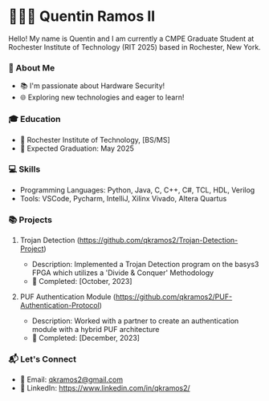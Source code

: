 # 🧑🏽‍🎓 Quentin Ramos II 

Hello! My name is Quentin and I am currently a CMPE Graduate Student at Rochester Institute of Technology (RIT 2025) based in Rochester, New York.

### 🌱 About Me

- 📚 I'm passionate about Hardware Security!
- 🌐 Exploring new technologies and eager to learn!

### 🎓 Education

- 🏫 Rochester Institute of Technology, [BS/MS]
- 📆 Expected Graduation: May 2025

### 💻 Skills

- Programming Languages: Python, Java, C, C++, C#, TCL, HDL, Verilog
- Tools: VSCode, Pycharm, IntelliJ, Xilinx Vivado, Altera Quartus

### 📚 Projects

1. Trojan Detection (https://github.com/qkramos2/Trojan-Detection-Project)
   - Description: Implemented a Trojan Detection program on the basys3 FPGA which utilizes a 'Divide & Conquer' Methodology
   - 📅 Completed: [October, 2023]

2. PUF Authentication Module (https://github.com/qkramos2/PUF-Authentication-Protocol)
   - Description: Worked with a partner to create an authentication module with a hybrid PUF architecture
   - 📅 Completed: [December, 2023]

### 📬 Let's Connect

- 📧 Email: qkramos2@gmail.com
- 💬 LinkedIn: https://www.linkedin.com/in/qkramos2/

<!---
qkramos2/qkramos2 is a ✨ special ✨ repository because its `README.md` (this file) appears on your GitHub profile.
You can click the Preview link to take a look at your changes.
--->
